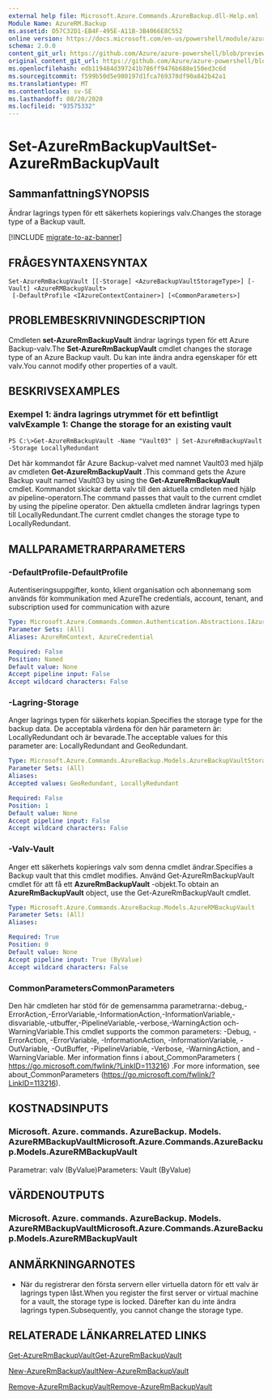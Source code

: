 ```yaml
---
external help file: Microsoft.Azure.Commands.AzureBackup.dll-Help.xml
Module Name: AzureRM.Backup
ms.assetid: D57C32D1-EB4F-495E-A11B-3B4066E8C552
online version: https://docs.microsoft.com/en-us/powershell/module/azurerm.backup/set-azurermbackupvault
schema: 2.0.0
content_git_url: https://github.com/Azure/azure-powershell/blob/preview/src/ResourceManager/AzureBackup/Commands.AzureBackup/help/Set-AzureRmBackupVault.md
original_content_git_url: https://github.com/Azure/azure-powershell/blob/preview/src/ResourceManager/AzureBackup/Commands.AzureBackup/help/Set-AzureRmBackupVault.md
ms.openlocfilehash: edb119484d397241b786ff9476b688e150ed3c6d
ms.sourcegitcommit: f599b50d5e980197d1fca769378df90a842b42a1
ms.translationtype: MT
ms.contentlocale: sv-SE
ms.lasthandoff: 08/20/2020
ms.locfileid: "93575332"
---
```

# <span data-ttu-id="01a51-101">Set-AzureRmBackupVault</span><span class="sxs-lookup"><span data-stu-id="01a51-101">Set-AzureRmBackupVault</span></span>

## <span data-ttu-id="01a51-102">Sammanfattning</span><span class="sxs-lookup"><span data-stu-id="01a51-102">SYNOPSIS</span></span>
<span data-ttu-id="01a51-103">Ändrar lagrings typen för ett säkerhets kopierings valv.</span><span class="sxs-lookup"><span data-stu-id="01a51-103">Changes the storage type of a Backup vault.</span></span>

[!INCLUDE [migrate-to-az-banner](../../includes/migrate-to-az-banner.md)]

## <span data-ttu-id="01a51-104">FRÅGESYNTAXEN</span><span class="sxs-lookup"><span data-stu-id="01a51-104">SYNTAX</span></span>

```
Set-AzureRmBackupVault [[-Storage] <AzureBackupVaultStorageType>] [-Vault] <AzureRMBackupVault>
 [-DefaultProfile <IAzureContextContainer>] [<CommonParameters>]
```

## <span data-ttu-id="01a51-105">PROBLEMBESKRIVNING</span><span class="sxs-lookup"><span data-stu-id="01a51-105">DESCRIPTION</span></span>
<span data-ttu-id="01a51-106">Cmdleten **set-AzureRmBackupVault** ändrar lagrings typen för ett Azure Backup-valv.</span><span class="sxs-lookup"><span data-stu-id="01a51-106">The **Set-AzureRmBackupVault** cmdlet changes the storage type of an Azure Backup vault.</span></span>
<span data-ttu-id="01a51-107">Du kan inte ändra andra egenskaper för ett valv.</span><span class="sxs-lookup"><span data-stu-id="01a51-107">You cannot modify other properties of a vault.</span></span>

## <span data-ttu-id="01a51-108">BESKRIVS</span><span class="sxs-lookup"><span data-stu-id="01a51-108">EXAMPLES</span></span>

### <span data-ttu-id="01a51-109">Exempel 1: ändra lagrings utrymmet för ett befintligt valv</span><span class="sxs-lookup"><span data-stu-id="01a51-109">Example 1: Change the storage for an existing vault</span></span>
```
PS C:\>Get-AzureRmBackupVault -Name "Vault03" | Set-AzureRmBackupVault -Storage LocallyRedundant
```

<span data-ttu-id="01a51-110">Det här kommandot får Azure Backup-valvet med namnet Vault03 med hjälp av cmdleten **Get-AzureRmBackupVault** .</span><span class="sxs-lookup"><span data-stu-id="01a51-110">This command gets the Azure Backup vault named Vault03 by using the **Get-AzureRmBackupVault** cmdlet.</span></span>
<span data-ttu-id="01a51-111">Kommandot skickar detta valv till den aktuella cmdleten med hjälp av pipeline-operatorn.</span><span class="sxs-lookup"><span data-stu-id="01a51-111">The command passes that vault to the current cmdlet by using the pipeline operator.</span></span>
<span data-ttu-id="01a51-112">Den aktuella cmdleten ändrar lagrings typen till LocallyRedundant.</span><span class="sxs-lookup"><span data-stu-id="01a51-112">The current cmdlet changes the storage type to LocallyRedundant.</span></span>

## <span data-ttu-id="01a51-113">MALLPARAMETRAR</span><span class="sxs-lookup"><span data-stu-id="01a51-113">PARAMETERS</span></span>

### <span data-ttu-id="01a51-114">-DefaultProfile</span><span class="sxs-lookup"><span data-stu-id="01a51-114">-DefaultProfile</span></span>
<span data-ttu-id="01a51-115">Autentiseringsuppgifter, konto, klient organisation och abonnemang som används för kommunikation med Azure</span><span class="sxs-lookup"><span data-stu-id="01a51-115">The credentials, account, tenant, and subscription used for communication with azure</span></span>

```yaml
Type: Microsoft.Azure.Commands.Common.Authentication.Abstractions.IAzureContextContainer
Parameter Sets: (All)
Aliases: AzureRmContext, AzureCredential

Required: False
Position: Named
Default value: None
Accept pipeline input: False
Accept wildcard characters: False
```

### <span data-ttu-id="01a51-116">-Lagring</span><span class="sxs-lookup"><span data-stu-id="01a51-116">-Storage</span></span>
<span data-ttu-id="01a51-117">Anger lagrings typen för säkerhets kopian.</span><span class="sxs-lookup"><span data-stu-id="01a51-117">Specifies the storage type for the backup data.</span></span>
<span data-ttu-id="01a51-118">De acceptabla värdena för den här parametern är: LocallyRedundant och är bevarade.</span><span class="sxs-lookup"><span data-stu-id="01a51-118">The acceptable values for this parameter are: LocallyRedundant and GeoRedundant.</span></span>

```yaml
Type: Microsoft.Azure.Commands.AzureBackup.Models.AzureBackupVaultStorageType
Parameter Sets: (All)
Aliases:
Accepted values: GeoRedundant, LocallyRedundant

Required: False
Position: 1
Default value: None
Accept pipeline input: False
Accept wildcard characters: False
```

### <span data-ttu-id="01a51-119">-Valv</span><span class="sxs-lookup"><span data-stu-id="01a51-119">-Vault</span></span>
<span data-ttu-id="01a51-120">Anger ett säkerhets kopierings valv som denna cmdlet ändrar.</span><span class="sxs-lookup"><span data-stu-id="01a51-120">Specifies a Backup vault that this cmdlet modifies.</span></span>
<span data-ttu-id="01a51-121">Använd Get-AzureRmBackupVault cmdlet för att få ett **AzureRmBackupVault** -objekt.</span><span class="sxs-lookup"><span data-stu-id="01a51-121">To obtain an **AzureRmBackupVault** object, use the Get-AzureRmBackupVault cmdlet.</span></span>

```yaml
Type: Microsoft.Azure.Commands.AzureBackup.Models.AzureRMBackupVault
Parameter Sets: (All)
Aliases:

Required: True
Position: 0
Default value: None
Accept pipeline input: True (ByValue)
Accept wildcard characters: False
```

### <span data-ttu-id="01a51-122">CommonParameters</span><span class="sxs-lookup"><span data-stu-id="01a51-122">CommonParameters</span></span>
<span data-ttu-id="01a51-123">Den här cmdleten har stöd för de gemensamma parametrarna:-debug,-ErrorAction,-ErrorVariable,-InformationAction,-InformationVariable,-disvariable,-utbuffer,-PipelineVariable,-verbose,-WarningAction och-WarningVariable.</span><span class="sxs-lookup"><span data-stu-id="01a51-123">This cmdlet supports the common parameters: -Debug, -ErrorAction, -ErrorVariable, -InformationAction, -InformationVariable, -OutVariable, -OutBuffer, -PipelineVariable, -Verbose, -WarningAction, and -WarningVariable.</span></span> <span data-ttu-id="01a51-124">Mer information finns i about_CommonParameters ( https://go.microsoft.com/fwlink/?LinkID=113216) .</span><span class="sxs-lookup"><span data-stu-id="01a51-124">For more information, see about_CommonParameters (https://go.microsoft.com/fwlink/?LinkID=113216).</span></span>

## <span data-ttu-id="01a51-125">KOSTNADS</span><span class="sxs-lookup"><span data-stu-id="01a51-125">INPUTS</span></span>

### <span data-ttu-id="01a51-126">Microsoft. Azure. commands. AzureBackup. Models. AzureRMBackupVault</span><span class="sxs-lookup"><span data-stu-id="01a51-126">Microsoft.Azure.Commands.AzureBackup.Models.AzureRMBackupVault</span></span>
<span data-ttu-id="01a51-127">Parametrar: valv (ByValue)</span><span class="sxs-lookup"><span data-stu-id="01a51-127">Parameters: Vault (ByValue)</span></span>

## <span data-ttu-id="01a51-128">VÄRDEN</span><span class="sxs-lookup"><span data-stu-id="01a51-128">OUTPUTS</span></span>

### <span data-ttu-id="01a51-129">Microsoft. Azure. commands. AzureBackup. Models. AzureRMBackupVault</span><span class="sxs-lookup"><span data-stu-id="01a51-129">Microsoft.Azure.Commands.AzureBackup.Models.AzureRMBackupVault</span></span>

## <span data-ttu-id="01a51-130">ANMÄRKNINGAR</span><span class="sxs-lookup"><span data-stu-id="01a51-130">NOTES</span></span>
* <span data-ttu-id="01a51-131">När du registrerar den första servern eller virtuella datorn för ett valv är lagrings typen låst.</span><span class="sxs-lookup"><span data-stu-id="01a51-131">When you register the first server or virtual machine for a vault, the storage type is locked.</span></span> <span data-ttu-id="01a51-132">Därefter kan du inte ändra lagrings typen.</span><span class="sxs-lookup"><span data-stu-id="01a51-132">Subsequently, you cannot change the storage type.</span></span>

## <span data-ttu-id="01a51-133">RELATERADE LÄNKAR</span><span class="sxs-lookup"><span data-stu-id="01a51-133">RELATED LINKS</span></span>

[<span data-ttu-id="01a51-134">Get-AzureRmBackupVault</span><span class="sxs-lookup"><span data-stu-id="01a51-134">Get-AzureRmBackupVault</span></span>](./Get-AzureRmBackupVault.md)

[<span data-ttu-id="01a51-135">New-AzureRmBackupVault</span><span class="sxs-lookup"><span data-stu-id="01a51-135">New-AzureRmBackupVault</span></span>](./New-AzureRmBackupVault.md)

[<span data-ttu-id="01a51-136">Remove-AzureRmBackupVault</span><span class="sxs-lookup"><span data-stu-id="01a51-136">Remove-AzureRmBackupVault</span></span>](./Remove-AzureRmBackupVault.md)


